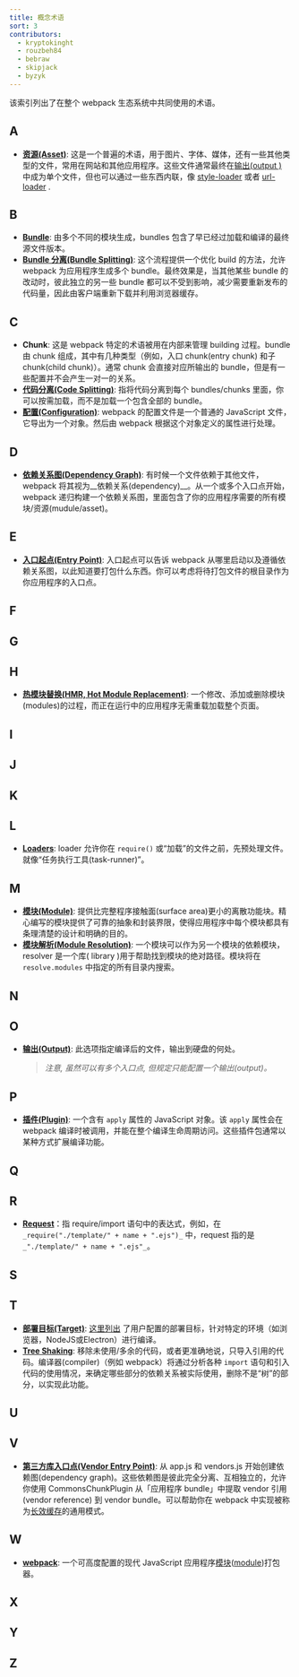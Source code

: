 ```yaml
---
title: 概念术语
sort: 3
contributors:
  - kryptokinght
  - rouzbeh84
  - bebraw
  - skipjack
  - byzyk
---
```


该索引列出了在整个 webpack 生态系统中共同使用的术语。


## A

- [__资源(Asset)__](/guides/asset-management/): 这是一个普遍的术语，用于图片、字体、媒体，还有一些其他类型的文件，常用在网站和其他应用程序。这些文件通常最终在[输出(output )](/glossary#o) 中成为单个文件，但也可以通过一些东西内联，像 [style-loader](/loaders/style-loader) 或者 [url-loader](/loaders/url-loader) .


## B

- [__Bundle__](/guides/getting-started/#creating-a-bundle): 由多个不同的模块生成，bundles 包含了早已经过加载和编译的最终源文件版本。
- [__Bundle 分离(Bundle Splitting)__](/guides/code-splitting): 这个流程提供一个优化 build 的方法，允许 webpack 为应用程序生成多个 bundle。最终效果是，当其他某些 bundle 的改动时，彼此独立的另一些 bundle 都可以不受到影响，减少需要重新发布的代码量，因此由客户端重新下载并利用浏览器缓存。


## C

- __Chunk__: 这是 webpack 特定的术语被用在内部来管理 building 过程。bundle 由 chunk 组成，其中有几种类型（例如，入口 chunk(entry chunk) 和子 chunk(child chunk)）。通常 chunk 会直接对应所输出的 bundle，但是有一些配置并不会产生一对一的关系。
- [__代码分离(Code Splitting)__](/guides/code-splitting/): 指将代码分离到每个 bundles/chunks 里面，你可以按需加载，而不是加载一个包含全部的 bundle。
- [__配置(Configuration)__](/concepts/configuration/): webpack 的配置文件是一个普通的 JavaScript 文件，它导出为一个对象。然后由 webpack 根据这个对象定义的属性进行处理。


## D

- [__依赖关系图(Dependency Graph)__](/concepts/dependency-graph): 有时候一个文件依赖于其他文件，webpack 将其视为__依赖关系(dependency)__。从一个或多个入口点开始，webpack 递归构建一个依赖关系图，里面包含了你的应用程序需要的所有模块/资源(mudule/asset)。


## E

- [__入口起点(Entry Point)__](/concepts/entry-points): 入口起点可以告诉 webpack 从哪里启动以及遵循依赖关系图，以此知道要打包什么东西。你可以考虑将待打包文件的根目录作为你应用程序的入口点。


## F

## G

## H

- [__热模块替换(HMR, Hot Module Replacement)__](/concepts/hot-module-replacement): 一个修改、添加或删除模块(modules)的过程，而正在运行中的应用程序无需重载加载整个页面。


## I

## J

## K

## L

- [__Loaders__](/concepts/loaders): loader 允许你在 `require()` 或“加载”的文件之前，先预处理文件。就像“任务执行工具(task-runner)”。


## M

- [__模块(Module)__](/concepts/modules): 提供比完整程序接触面(surface area)更小的离散功能块。精心编写的模块提供了可靠的抽象和封装界限，使得应用程序中每个模块都具有条理清楚的设计和明确的目的。
- [__模块解析(Module Resolution)__](/concepts/module-resolution/): 一个模块可以作为另一个模块的依赖模块，resolver 是一个库( library )用于帮助找到模块的绝对路径。模块将在 `resolve.modules` 中指定的所有目录内搜索。


## N

## O

- [__输出(Output)__](/concepts/output): 此选项指定编译后的文件，输出到硬盘的何处。
  > _注意, 虽然可以有多个入口点, 但规定只能配置一个输出(output)。_


## P

- [__插件(Plugin)__](/concepts/plugins): 一个含有 `apply` 属性的 JavaScript 对象。该 `apply` 属性会在 webpack 编译时被调用，并能在整个编译生命周期访问。这些插件包通常以某种方式扩展编译功能。


## Q

## R

- [__Request__](/guides/dependency-management/)：指 require/import 语句中的表达式，例如，在 `_require("./template/" + name + ".ejs")_` 中，request 指的是 `_"./template/" + name + ".ejs"_`。

## S

## T

- [__部署目标(Target)__](/configuration/target/): [这里列出](/configuration/target/) 了用户配置的部署目标，针对特定的环境（如浏览器，NodeJS或Electron）进行编译。
- [__Tree Shaking__](/guides/tree-shaking/): 移除未使用/多余的代码，或者更准确地说，只导入引用的代码。编译器(compiler)（例如 webpack）将通过分析各种 `import` 语句和引入代码的使用情况，来确定哪些部分的依赖关系被实际使用，删除不是“树”的部分，以实现此功能。


## U

## V

- [__第三方库入口点(Vendor Entry Point)__](/concepts/entry-points/#separate-app-and-vendor-entries):  从 app.js 和 vendors.js 开始创建依赖图(dependency graph)。这些依赖图是彼此完全分离、互相独立的，允许你使用 CommonsChunkPlugin 从「应用程序 bundle」中提取 vendor 引用(vendor reference) 到 vendor bundle。可以帮助你在 webpack 中实现被称为[长效缓存](/guides/caching/)的通用模式。


## W

- [__webpack__](/): 一个可高度配置的现代 JavaScript 应用程序[模块](/concepts/modules)([module](/concepts/modules))打包器。


## X

## Y

## Z
